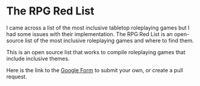 # The RPG Red List

I came across a list of the most inclusive tabletop roleplaying games but I had some issues with their implementation. The RPG Red List is an open-source list of the most inclusive roleplaying games and where to find them.

This is an open source list that works to compile roleplaying games that include inclusive themes. 

Here is the link to the [Google Form](forms.google.com) to submit your own, or create a pull request.
